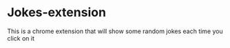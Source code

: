 # Jokes-extension
This is a chrome extension that will show some random jokes each time you click on it
